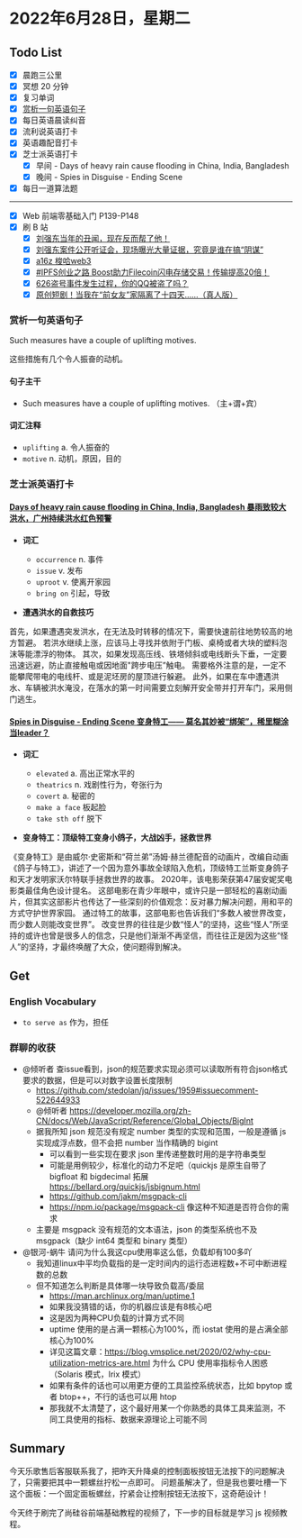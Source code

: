# 2022年6月28日，星期二

## Todo List

- [x] 晨跑三公里
- [x] 冥想 20 分钟
- [x] 复习单词
- [x] [赏析一句英语句子](#赏析一句英语句子)
- [x] 每日英语晨读纠音
- [x] 流利说英语打卡
- [x] 英语趣配音打卡
- [x] 芝士派英语打卡
  - [x] 早间 - Days of heavy rain cause flooding in China, India, Bangladesh
  - [x] 晚间 - Spies in Disguise - Ending Scene
- [x] 每日一道算法题
--------
- [x] Web 前端零基础入门 P139-P148
- [x] 刷 B 站
  - [x] [刘强东当年的丑闻，现在反而帮了他！](https://b23.tv/O3kqiT2)
  - [x] [刘强东案件公开听证会，现场曝光大量证据，究竟是谁在搞“阴谋”](https://b23.tv/1x98Am0)
  - [x] [a16z 梭哈web3](https://b23.tv/tmr6JrU)
  - [x] [#IPFS创业之路 Boost助力Filecoin闪电存储交易！传输提高20倍！](https://b23.tv/uzsHf0K)
  - [x] [626盗号事件发生过程，你的QQ被盗了吗？](https://b23.tv/wHfYJo0)
  - [x] [原创短剧！当我在“前女友”家隔离了十四天……（真人版）](https://b23.tv/sqJCjos)

### 赏析一句英语句子

Such measures have a couple of uplifting motives.

这些措施有几个令人振奋的动机。

#### 句子主干

- Such measures have a couple of uplifting motives. （主+谓+宾）

#### 词汇注释

- `uplifting` a. 令人振奋的
- `motive` n. 动机，原因，目的

### 芝士派英语打卡

#### [Days of heavy rain cause flooding in China, India, Bangladesh 暴雨致较大洪水，广州持续洪水红色预警](https://reading.baicizhan.com/h5/listen-movie.html?id=765&wxapp=mint_danni_ear#/home)

- **词汇**

  - `occurrence` n. 事件
  - `issue` v. 发布
  - `uproot` v. 使离开家园
  - `bring on` 引起，导致

- **遭遇洪水的自救技巧**

首先，如果遭遇突发洪水，在无法及时转移的情况下，需要快速前往地势较高的地方暂避。
若洪水继续上涨，应该马上寻找并依附于门板、桌椅或者大块的塑料泡沫等能漂浮的物体。
其次，如果发现高压线、铁塔倾斜或电线断头下垂，一定要迅速远避，防止直接触电或因地面"跨步电压”触电。
需要格外注意的是，一定不能攀爬带电的电线杆、或是泥坯房的屋顶进行躲避。
此外，如果在车中遭遇洪水、车辆被洪水淹没，在落水的第一时间需要立刻解开安全带并打开车门，采用侧门逃生。

#### [Spies in Disguise - Ending Scene 变身特工—— 莫名其妙被“绑架”，稀里糊涂当leader？](http://reading.baicizhan.com/h5/listen-movie.html?id=766&wxapp=mint_danni_ear#/home)

- **词汇**

  - `elevated` a. 高出正常水平的
  - `theatrics` n. 戏剧性行为，夸张行为
  - `covert` a. 秘密的
  - `make a face` 板起脸
  - `take sth off` 脱下

- **变身特工：顶级特工变身小鸽子，大战凶手，拯救世界**

《变身特工》是由威尔·史密斯和“荷兰弟”汤姆·赫兰德配音的动画片，改编自动画《鸽子与特工》，讲述了一个因为意外事故全球陷入危机，顶级特工兰斯变身鸽子和天才发明家沃尔特联手拯救世界的故事。
2020年，该电影荣获第47届安妮奖电影类最佳角色设计提名。
这部电影在青少年眼中，或许只是一部轻松的喜剧动画片，但其实这部影片也传达了一些深刻的价值观念：反对暴力解决问题，用和平的方式守护世界家园。
通过特工的故事，这部电影也告诉我们“多数人被世界改变，而少数人则能改变世界”。
改变世界的往往是少数“怪人”的坚持，这些“怪人”所坚持的或许也曾是很多人的信念，只是他们渐渐不再坚信，而往往正是因为这些“怪人”的坚持，才最终唤醒了大众，使问题得到解决。

## Get

### English Vocabulary

- `to serve as` 作为，担任

### 群聊的收获

- @倾听者 查issue看到，json的规范要求实现必须可以读取所有符合json格式要求的数据，但是可以对数字设置长度限制
  - https://github.com/stedolan/jq/issues/1959#issuecomment-522644933
  - @倾听者 https://developer.mozilla.org/zh-CN/docs/Web/JavaScript/Reference/Global_Objects/BigInt
  - 据我所知 json 规范没有规定 number 类型的实现和范围，一般是遵循 js 实现成浮点数，但不会把 number 当作精确的 bigint
    - 可以看到一些实现在要求 json 里传递整数时用的是字符串类型
    - 可能是用例较少，标准化的动力不足吧（quickjs 是原生自带了 bigfloat 和 bigdecimal 拓展 https://bellard.org/quickjs/jsbignum.html
    - https://github.com/jakm/msgpack-cli
    - https://npm.io/package/msgpack-cli 像这种不知道是否符合你的需求
  - 主要是 msgpack 没有规范的文本语法，json 的类型系统也不及 msgpack（缺少 int64 类型和 binary 类型）
- @银河-蜗牛 请问为什么我这cpu使用率这么低，负载却有100多吖
  - 我知道linux中平均负载指的是一定时间内的运行态进程数+不可中断进程数的总数
  - 但不知道怎么判断是具体哪一块导致负载高/委屈
    - https://man.archlinux.org/man/uptime.1
    - 如果我没猜错的话，你的机器应该是有8核心吧
    - 这是因为两种CPU负载的计算方式不同
    - uptime 使用的是占满一颗核心为100%，而 iostat 使用的是占满全部核心为100%
    - 详见这篇文章：https://blog.vmsplice.net/2020/02/why-cpu-utilization-metrics-are.html 为什么 CPU 使用率指标令人困惑（Solaris 模式，Irix 模式）
    - 如果有条件的话也可以用更方便的工具监控系统状态，比如 bpytop 或者 btop++，不行的话也可以用 htop
    - 那我就不太清楚了，这个最好用某一个你熟悉的具体工具来监测，不同工具使用的指标、数据来源理论上可能不同

## Summary

今天乐歌售后客服联系我了，把昨天升降桌的控制面板按钮无法按下的问题解决了，只需要把其中一颗螺丝拧松一点即可。
问题虽解决了，但是我也要吐槽一下这个面板：一个固定面板螺丝，拧紧会让控制按钮无法按下，这奇葩设计！

今天终于刷完了尚硅谷前端基础教程的视频了，下一步的目标就是学习 js 视频教程。
